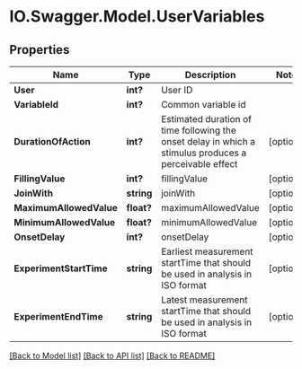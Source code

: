 # IO.Swagger.Model.UserVariables
## Properties

Name | Type | Description | Notes
------------ | ------------- | ------------- | -------------
**User** | **int?** | User ID | 
**VariableId** | **int?** | Common variable id | 
**DurationOfAction** | **int?** | Estimated duration of time following the onset delay in which a stimulus produces a perceivable effect | [optional] 
**FillingValue** | **int?** | fillingValue | [optional] 
**JoinWith** | **string** | joinWith | [optional] 
**MaximumAllowedValue** | **float?** | maximumAllowedValue | [optional] 
**MinimumAllowedValue** | **float?** | minimumAllowedValue | [optional] 
**OnsetDelay** | **int?** | onsetDelay | [optional] 
**ExperimentStartTime** | **string** | Earliest measurement startTime that should be used in analysis in ISO format | [optional] 
**ExperimentEndTime** | **string** | Latest measurement startTime that should be used in analysis in ISO format | [optional] 

[[Back to Model list]](../README.md#documentation-for-models) [[Back to API list]](../README.md#documentation-for-api-endpoints) [[Back to README]](../README.md)


